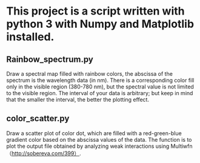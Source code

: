 # This project is a script written with python 3 with Numpy and Matplotlib installed.

## Rainbow_spectrum.py
Draw a spectral map filled with rainbow colors, the abscissa of the spectrum is the wavelength data (in nm). There is a corresponding color fill only in the visible region (380-780 nm), but the spectral value is not limited to the visible region. The interval of your data is arbitrary; but keep in mind that the smaller the interval, the better the plotting effect.

## color_scatter.py
Draw a scatter plot of color dot, which are filled with a red-green-blue gradient color based on the abscissa values of the data. The function is to plot the output file obtained by analyzing weak interactions using Multiwfn （http://sobereva.com/399）.
